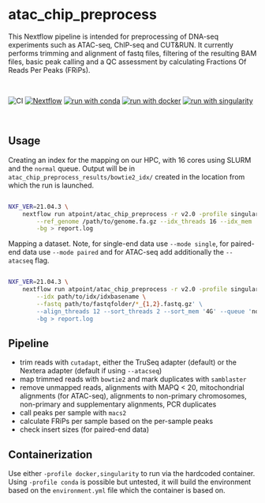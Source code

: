 # atac_chip_preprocess

This Nextflow pipeline is intended for preprocessing of DNA-seq
experiments such as ATAC-seq, ChIP-seq and CUT&RUN. It currently
performs trimming and alignment of fastq files, filtering of the
resulting BAM files, basic peak calling and a QC assessment by
calculating Fractions Of Reads Per Peaks (FRiPs). 

<br>

![CI](https://github.com/ATpoint/atac_chip_preprocess/actions/workflows/CI.yml/badge.svg)
[![Nextflow](https://img.shields.io/badge/nextflow%20DSL2-%E2%89%A4%2021.04.3-23aa62.svg?labelColor=000000)](https://www.nextflow.io/)
[![run with conda](http://img.shields.io/badge/run%20with-conda-3EB049?labelColor=000000&logo=anaconda)](https://docs.conda.io/en/latest/)
[![run with docker](https://img.shields.io/badge/run%20with-docker-0db7ed?labelColor=000000&logo=docker)](https://www.docker.com/)
[![run with singularity](https://img.shields.io/badge/run%20with-singularity-1d355c.svg?labelColor=000000)](https://sylabs.io/docs/)

<br>

## Usage

Creating an index for the mapping on our HPC, with 16 cores using SLURM and the `normal` queue.
Output will be in `atac_chip_preprocess_results/bowtie2_idx/` created in the location from which the run is launched.

```bash

NXF_VER=21.04.3 \
    nextflow run atpoint/atac_chip_preprocess -r v2.0 -profile singularity,slurm -with-trace -with-report report.html \
        --ref_genome /path/to/genome.fa.gz --idx_threads 16 --idx_mem '16.GB' --only_idx --queue 'normal' \
        -bg > report.log

```

Mapping a dataset. Note, for single-end data use `--mode single`, for paired-end data use `--mode paired` and for ATAC-seq
add additionally the `--atacseq` flag.

```bash

NXF_VER=21.04.3 \
    nextflow run atpoint/atac_chip_preprocess -r v2.0 -profile singularity,slurm -with-trace -with-report report.html \
        --idx path/to/idx/idxbasename \
        --fastq path/to/fastqfolder/*_{1,2}.fastq.gz' \
        --align_threads 12 --sort_threads 2 --sort_mem '4G' --queue 'normal' \
        -bg > report.log

```

## Pipeline

- trim reads with `cutadapt`, either the TruSeq adapter (default) or 
the Nextera adapter (default if using `--atacseq`)
- map trimmed reads with `bowtie2` and mark duplicates with `samblaster`
- remove unmapped reads, alignments with MAPQ < 20, mitochondrial alignments (for ATAC-seq), alignments to non-primary chromosomes,
non-primary and supplementary alignments, PCR duplicates
- call peaks per sample with `macs2`
- calculate FRiPs per sample based on the per-sample peaks
- check insert sizes (for paired-end data)

## Containerization

Use either `-profile docker,singularity` to run via the hardcoded container. 
Using `-profile conda` is possible but untested, it will build the environment based on the `environment.yml` file which the container is based on.


